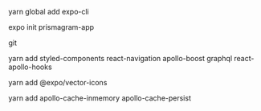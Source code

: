 yarn global add expo-cli

expo init prismagram-app

git

yarn add styled-components react-navigation apollo-boost graphql react-apollo-hooks

yarn add @expo/vector-icons

yarn add apollo-cache-inmemory apollo-cache-persist